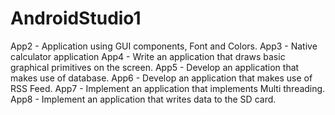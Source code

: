# AndroidStudio1
App2 - Application using GUI components, Font and Colors.
App3 - Native calculator application
App4 - Write an application that draws basic graphical primitives on the screen.
App5 - Develop an application that makes use of database.
App6 - Develop an application that makes use of RSS Feed.
App7 - Implement an application that implements Multi threading.
App8 - Implement an application that writes data to the SD card.
